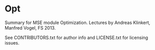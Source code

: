 Opt
===

Summary for MSE module Optimization.
Lectures by Andreas Klinkert, Manfred Vogel, FS 2013.

See CONTRIBUTORS.txt for author info and LICENSE.txt for licensing issues.